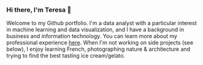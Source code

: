 ### Hi there, I'm Teresa 👋

<!--
**teresa-le/teresa-le** is a ✨ _special_ ✨ repository because its `README.md` (this file) appears on your GitHub profile.

Here are some ideas to get you started:

- 🔭 I’m currently working on ...
- 🌱 I’m currently learning ...
- 👯 I’m looking to collaborate on ...
- 🤔 I’m looking for help with ...
- 💬 Ask me about ...
- 📫 How to reach me: ...
- 😄 Pronouns: ...
- ⚡ Fun fact: ...
-->

Welcome to my Github portfolio. I'm a data analyst with a particular interest in machine learning and data visualization, and I have a background in business and information technology. You can learn more about my professional experience <a href="https://www.linkedin.com/in/teresa-le/">here</a>. When I'm not working on side projects (see below), I enjoy learning French, photographing nature & architecture and trying to find the best tasting ice cream/gelato.




